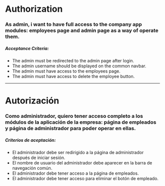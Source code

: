 # Authorization

### As admin, i want to have full access to the company app modules: employees page and admin page as a way of operate them.

##### Acceptance Criteria:

- The admin must be redirected to the admin page after login.
- The admin username should be displayed on the common navbar.
- The admin must have access to the employees page.
- The admin must have access to delete the employee button.

---

# Autorización

### Como administrador, quiero tener acceso completo a los módulos de la aplicación de la empresa: página de empleados y página de administrador para poder operar en ellas.

##### Criterios de aceptación:

- El administrador debe ser redirigido a la página de administrador después de
  iniciar sesión.
- El nombre de usuario del administrador debe aparecer en la barra de navegación
  común.
- El administrador debe tener acceso a la página de empleados.
- El administrador debe tener acceso para eliminar el botón de empleado.
